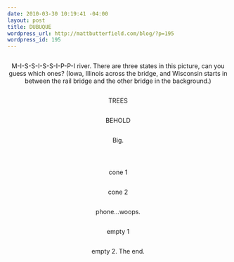```yaml
--- 
date: 2010-03-30 10:19:41 -04:00
layout: post
title: DUBUQUE
wordpress_url: http://mattbutterfield.com/blog/?p=195
wordpress_id: 195
---
```

<p style="text-align: center;"><img src="http://mattbutterfield.com/blogpics/015.jpg" alt="" /></p>
<p style="text-align: center;">M-I-S-S-I-S-S-I-P-P-I river.  
There are three states in this picture, can you guess which ones?  
(Iowa, Illinois across the bridge, and Wisconsin starts in between the rail bridge and the other bridge in the background.)</p>


<p style="text-align: center;"><img src="http://mattbutterfield.com/blogpics/016.jpg" alt="" /></p>
<p style="text-align: center;">TREES</p>


<p style="text-align: center;"><img src="http://mattbutterfield.com/blogpics/017.jpg" alt="" /></p>
<p style="text-align: center;">BEHOLD</p>


<p style="text-align: center;"><img src="http://mattbutterfield.com/blogpics/018.jpg" alt="" /></p>
<p style="text-align: center;">Big.</p>


<p style="text-align: center;"><img src="http://mattbutterfield.com/blogpics/019.jpg" alt="" /></p>
<p style="text-align: center;"></p>



<p style="text-align: center;"><img src="http://mattbutterfield.com/blogpics/020.jpg" alt="" /></p>
<p style="text-align: center;"> </p>



<p style="text-align: center;"><img src="http://mattbutterfield.com/blogpics/021.jpg" alt="" /></p>
<p style="text-align: center;">cone 1</p>


<p style="text-align: center;"><img src="http://mattbutterfield.com/blogpics/022.jpg" alt="" /></p>
<p style="text-align: center;">cone 2</p>


<p style="text-align: center;"><img src="http://mattbutterfield.com/blogpics/023.jpg" alt="" /></p>
<p style="text-align: center;">phone...woops.</p>


<p style="text-align: center;"><img src="http://mattbutterfield.com/blogpics/024.jpg" alt="" /></p>
<p style="text-align: center;">empty 1</p>


<p style="text-align: center;"><img src="http://mattbutterfield.com/blogpics/025.jpg" alt="" /></p>
<p style="text-align: center;">empty 2.  The end.</p>


